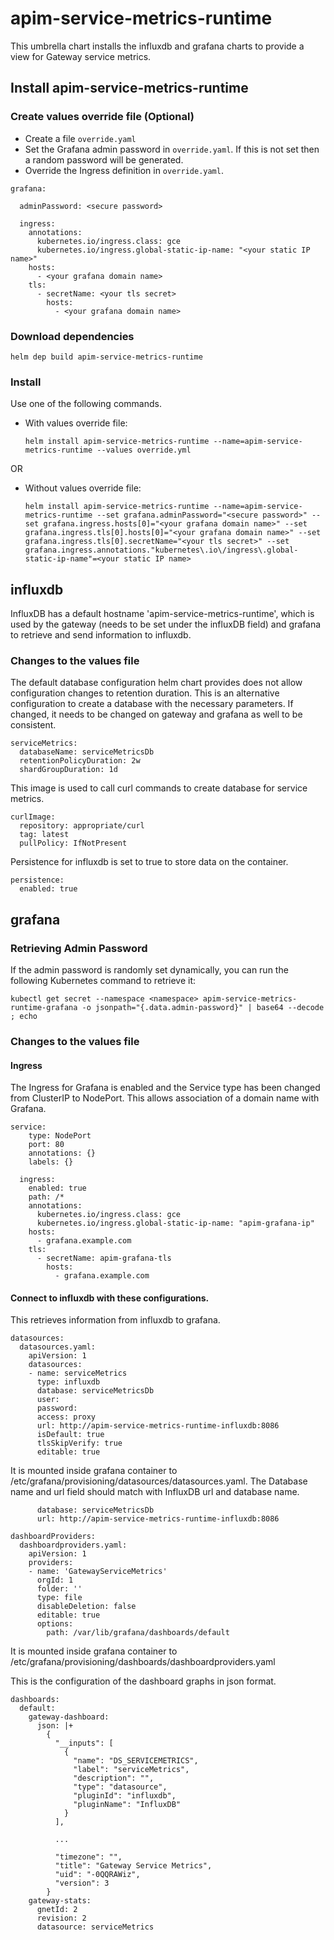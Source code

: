# apim-service-metrics-runtime

This umbrella chart installs the influxdb and grafana charts to provide a view for Gateway service metrics. 

## Install apim-service-metrics-runtime

### Create values override file (Optional)
* Create a file `override.yaml`
* Set the Grafana admin password in `override.yaml`. If this is not set then a random password will be generated.
* Override the Ingress definition in `override.yaml`.
```
grafana:
  
  adminPassword: <secure password>

  ingress:
    annotations:
      kubernetes.io/ingress.class: gce
      kubernetes.io/ingress.global-static-ip-name: "<your static IP name>"
    hosts:
      - <your grafana domain name>
    tls:
      - secretName: <your tls secret>
        hosts:
          - <your grafana domain name>
```

### Download dependencies
`helm dep build apim-service-metrics-runtime`

### Install
Use one of the following commands.

* With values override file:

  `helm install apim-service-metrics-runtime --name=apim-service-metrics-runtime --values override.yml`

OR

* Without values override file:

  `helm install apim-service-metrics-runtime --name=apim-service-metrics-runtime --set grafana.adminPassword="<secure password>" --set grafana.ingress.hosts[0]="<your grafana domain name>" --set grafana.ingress.tls[0].hosts[0]="<your grafana domain name>" --set grafana.ingress.tls[0].secretName="<your tls secret>" --set grafana.ingress.annotations."kubernetes\.io\/ingress\.global-static-ip-name"=<your static IP name>`

## influxdb

InfluxDB has a default hostname 'apim-service-metrics-runtime', which is used by the gateway (needs to be set under the influxDB field) and grafana to retrieve and send information to influxdb.

### Changes to the values file

The default database configuration helm chart provides does not allow configuration changes to retention duration. This is an alternative configuration to create a database with the necessary parameters. If changed, it needs to be changed on gateway and grafana as well to be consistent.
```
serviceMetrics:
  databaseName: serviceMetricsDb
  retentionPolicyDuration: 2w
  shardGroupDuration: 1d
```

This image is used to call curl commands to create database for service metrics.
```
curlImage:
  repository: appropriate/curl
  tag: latest
  pullPolicy: IfNotPresent
```

Persistence for influxdb is set to true to store data on the container.
```
persistence:
  enabled: true
```

## grafana

### Retrieving Admin Password

If the admin password is randomly set dynamically, you can run the following Kubernetes command to retrieve it:
```
kubectl get secret --namespace <namespace> apim-service-metrics-runtime-grafana -o jsonpath="{.data.admin-password}" | base64 --decode ; echo
```


### Changes to the values file

#### Ingress

The Ingress for Grafana is enabled and the Service type has been changed from ClusterIP to NodePort. This allows association of a domain name with Grafana.
```
service:
    type: NodePort
    port: 80
    annotations: {}
    labels: {}

  ingress:
    enabled: true
    path: /*
    annotations:
      kubernetes.io/ingress.class: gce
      kubernetes.io/ingress.global-static-ip-name: "apim-grafana-ip"
    hosts:
      - grafana.example.com
    tls:
      - secretName: apim-grafana-tls
        hosts:
          - grafana.example.com
```

#### Connect to influxdb with these configurations.

This retrieves information from influxdb to grafana.
```
datasources:
  datasources.yaml:
    apiVersion: 1
    datasources:
    - name: serviceMetrics
      type: influxdb
      database: serviceMetricsDb
      user:
      password:
      access: proxy
      url: http://apim-service-metrics-runtime-influxdb:8086
      isDefault: true
      tlsSkipVerify: true
      editable: true
```

It is mounted inside grafana container to /etc/grafana/provisioning/datasources/datasources.yaml.
The Database name and url field should match with InfluxDB url and database name.
```
      database: serviceMetricsDb
      url: http://apim-service-metrics-runtime-influxdb:8086
```

```
dashboardProviders:
  dashboardproviders.yaml:
    apiVersion: 1
    providers:
    - name: 'GatewayServiceMetrics'
      orgId: 1
      folder: ''
      type: file
      disableDeletion: false
      editable: true
      options:
        path: /var/lib/grafana/dashboards/default
```
It is mounted inside grafana container to /etc/grafana/provisioning/dashboards/dashboardproviders.yaml

This is the configuration of the dashboard graphs in json format.
```
dashboards:
  default:
    gateway-dashboard:
      json: |+
        {
          "__inputs": [
            {
              "name": "DS_SERVICEMETRICS",
              "label": "serviceMetrics",
              "description": "",
              "type": "datasource",
              "pluginId": "influxdb",
              "pluginName": "InfluxDB"
            }
          ],

          ...

          "timezone": "",
          "title": "Gateway Service Metrics",
          "uid": "-0QQRAWiz",
          "version": 3
        }
    gateway-stats:
      gnetId: 2
      revision: 2
      datasource: serviceMetrics
```
